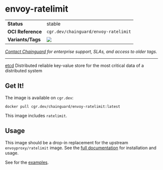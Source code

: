 <!--monopod:start-->
# envoy-ratelimit
| | |
| - | - |
| **Status** | stable |
| **OCI Reference** | `cgr.dev/chainguard/envoy-ratelimit` |
| **Variants/Tags** | ![](https://storage.googleapis.com/chainguard-images-build-outputs/summary/envoy-ratelimit.svg) |

*[Contact Chainguard](https://www.chainguard.dev/chainguard-images) for enterprise support, SLAs, and access to older tags.*

---
<!--monopod:end-->

[etcd](https://github.com/etcd-io/etcd) Distributed reliable key-value store for the most critical data of a distributed system

## Get It!

The image is available on `cgr.dev`:

```
docker pull cgr.dev/chainguard/envoy-ratelimit:latest
```

This image includes `ratelimit`.

## Usage

This image should be a drop-in replacement for the upstream `envoyproxy/ratelimit` image.
See the [full documentation](https://gateway.envoyproxy.io/latest/user/rate-limit.html) for installation and usage.

See for the [examples](https://github.com/envoyproxy/ratelimit#examples).
